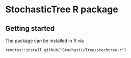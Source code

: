 # StochasticTree R package

## Getting started

The package can be installed in R via

```{r}
remotes::install_github("StochasticTree/stochtree-r")
```
